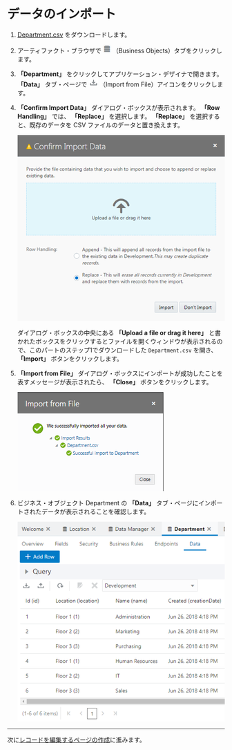# データのインポート

1.  [Department.csv](Department.csv) をダウンロードします。

1.  アーティファクト・ブラウザで
    ![Business Objects アイコン](../icons/vbcsca_bo_icon.png)
    （Business Objects）タブをクリックします。

1.  **「Department」** をクリックしてアプリケーション・デザイナで開きます。
    **「Data」** タブ・ページで
    ![Import from File アイコン](../icons/vbcsnd_import_icon_transp.png)
    （Import from File）アイコンをクリックします。

1.  **「Confirm Import Data」** ダイアログ・ボックスが表示されます。
    **「Row Handling」** では、 **「Replace」** を選択します。
    **「Replace」** を選択すると、既存のデータを CSV ファイルのデータと置き換えます。

    ![「Confirm Import Data」ダイアログ・ボックス](images/confirm_import_data.png)

    ダイアログ・ボックスの中央にある **「Upload a file or drag it here」** と書かれたボックスをクリックするとファイルを開くウィンドウが表示されるので、このパートのステップ1でダウンロードした `Department.csv` を開き、 **「Import」** ボタンをクリックします。

1.  **「Import from File」** ダイアログ・ボックスにインポートが成功したことを表すメッセージが表示されたら、 **「Close」** ボタンをクリックします。

    ![「Import from File」ダイアログ・ボックスで「Close」ボタンをクリック](images/import_from_file.png)

1.  ビジネス・オブジェクト Department の **「Data」** タブ・ページにインポートされたデータが表示されることを確認します。

    ![ビジネス・オブジェクト Department の Data タブ・ページ](images/bo_department_data.png)  

----

次に[レコードを編集するページの作成](edit_department.md)に進みます。

